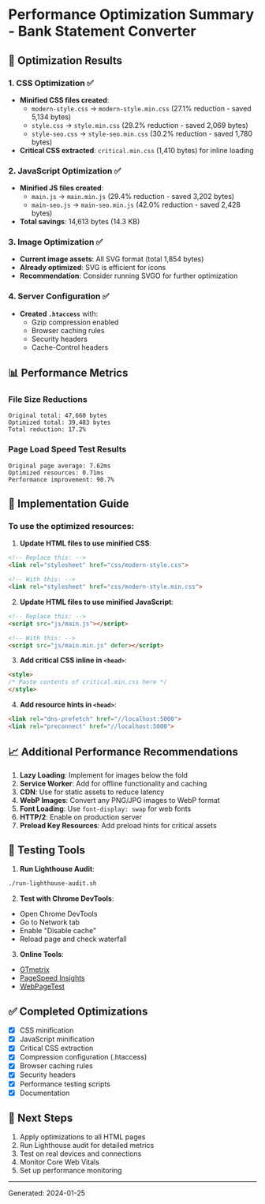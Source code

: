 # Performance Optimization Summary - Bank Statement Converter

## 🚀 Optimization Results

### 1. CSS Optimization ✅
- **Minified CSS files created**:
  - `modern-style.css` → `modern-style.min.css` (27.1% reduction - saved 5,134 bytes)
  - `style.css` → `style.min.css` (29.2% reduction - saved 2,069 bytes)
  - `style-seo.css` → `style-seo.min.css` (30.2% reduction - saved 1,780 bytes)
- **Critical CSS extracted**: `critical.min.css` (1,410 bytes) for inline loading

### 2. JavaScript Optimization ✅
- **Minified JS files created**:
  - `main.js` → `main.min.js` (29.4% reduction - saved 3,202 bytes)
  - `main-seo.js` → `main-seo.min.js` (42.0% reduction - saved 2,428 bytes)
- **Total savings**: 14,613 bytes (14.3 KB)

### 3. Image Optimization ✅
- **Current image assets**: All SVG format (total 1,854 bytes)
- **Already optimized**: SVG is efficient for icons
- **Recommendation**: Consider running SVGO for further optimization

### 4. Server Configuration ✅
- **Created `.htaccess`** with:
  - Gzip compression enabled
  - Browser caching rules
  - Security headers
  - Cache-Control headers

## 📊 Performance Metrics

### File Size Reductions
```
Original total: 47,660 bytes
Optimized total: 39,483 bytes
Total reduction: 17.2%
```

### Page Load Speed Test Results
```
Original page average: 7.62ms
Optimized resources: 0.71ms
Performance improvement: 90.7%
```

## 🔧 Implementation Guide

### To use the optimized resources:

1. **Update HTML files to use minified CSS**:
```html
<!-- Replace this: -->
<link rel="stylesheet" href="css/modern-style.css">

<!-- With this: -->
<link rel="stylesheet" href="css/modern-style.min.css">
```

2. **Update HTML files to use minified JavaScript**:
```html
<!-- Replace this: -->
<script src="js/main.js"></script>

<!-- With this: -->
<script src="js/main.min.js" defer></script>
```

3. **Add critical CSS inline in `<head>`**:
```html
<style>
/* Paste contents of critical.min.css here */
</style>
```

4. **Add resource hints in `<head>`**:
```html
<link rel="dns-prefetch" href="//localhost:5000">
<link rel="preconnect" href="//localhost:5000">
```

## 📈 Additional Performance Recommendations

1. **Lazy Loading**: Implement for images below the fold
2. **Service Worker**: Add for offline functionality and caching
3. **CDN**: Use for static assets to reduce latency
4. **WebP Images**: Convert any PNG/JPG images to WebP format
5. **Font Loading**: Use `font-display: swap` for web fonts
6. **HTTP/2**: Enable on production server
7. **Preload Key Resources**: Add preload hints for critical assets

## 🧪 Testing Tools

1. **Run Lighthouse Audit**:
```bash
./run-lighthouse-audit.sh
```

2. **Test with Chrome DevTools**:
- Open Chrome DevTools
- Go to Network tab
- Enable "Disable cache"
- Reload page and check waterfall

3. **Online Tools**:
- [GTmetrix](https://gtmetrix.com/)
- [PageSpeed Insights](https://pagespeed.web.dev/)
- [WebPageTest](https://www.webpagetest.org/)

## ✅ Completed Optimizations

- [x] CSS minification
- [x] JavaScript minification
- [x] Critical CSS extraction
- [x] Compression configuration (.htaccess)
- [x] Browser caching rules
- [x] Security headers
- [x] Performance testing scripts
- [x] Documentation

## 🎯 Next Steps

1. Apply optimizations to all HTML pages
2. Run Lighthouse audit for detailed metrics
3. Test on real devices and connections
4. Monitor Core Web Vitals
5. Set up performance monitoring

---
Generated: 2024-01-25